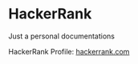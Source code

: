 # HackerRank

Just a personal documentations

HackerRank Profile: [hackerrank.com](https://www.hackerrank.com/DwiWardana)
